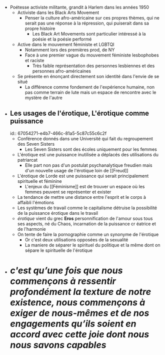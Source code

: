 - Poétesse activiste militante, grandit à Harlem dans les années 1950
	- Activiste dans les Black Arts Movement
		- Penser la culture afro-américaine sur ces propres thèmes, qui ne serait pas une réponse à la répression, qui puiserait dans sa propre histoire
			- Les Black Art Movements sont particulier intéressé à la poésie et la poésie performé
	- Active dans le mouvement féministe et LGBTQI
		- Notamment lors des premières prod, de NY
		- Face à une premier vague du mouvement féministe lesbophobes et raciste
			- Très faible représentation des personnes lesbiennes et des personnes afro-américaines
	- Se présente en énonçant directement son identité dans l'envie de se situé
		- La différence comme fondement de l'expérience humaine, non pas comme terrain de lute mais un espace de rencontre avec le mystère de l'autre
- ## Les usages de l'érotique, L'érotique comme puissance
  id:: 67054271-e4b7-466c-81a5-5c87c55c6c2f
	- Conférence donnés dans une Université qui fait du regroupement des Seven Sisters
		- Les Seven Sisters sont des écoles uniquement pour les femmes
	- L'érotique est une puissance inutilisée a déplacés des utilisations du patriarcat
		- Elle part non pas d'un postulat psychanalytique freudien mais d'un nouvelle usage de l'érotique loin de [[Freud]]
	- L'érotique de Lorde est une puissance qui serait principalement spirituelle et féminine
		- L'enjeux du [[Féminisme]] est de trouver un espace où les femmes peuvent se représenter et exister
	- La tendance de mettre une distance entre l'esprit et le corps à affaibli l'émotions
	- Les systèmes de travail comme le capitalisme détruise la possibilité de la puissance érotique dans le travail
	- *érotique* vient du grec **Eros** personnification de l'amour sous tous ses aspects, né du Chaos, incarnation de la puissance cr éatrice et de l'harmonie
	- On tente de faire la pornographie comme un synonyme de l'érotique
		- Or c'est deux utilisations opposées de la sexualité
		- La maniere de séparer le spirituel du politique et la même dont on sépare le spirituelle de l'érotique
- # *c'est qu’une fois que nous commençons à ressentir profondément la texture de notre existence, nous commençons à exiger de nous-mêmes et de nos engagements qu’ils soient en accord avec cette joie dont nous nous savons capables*
